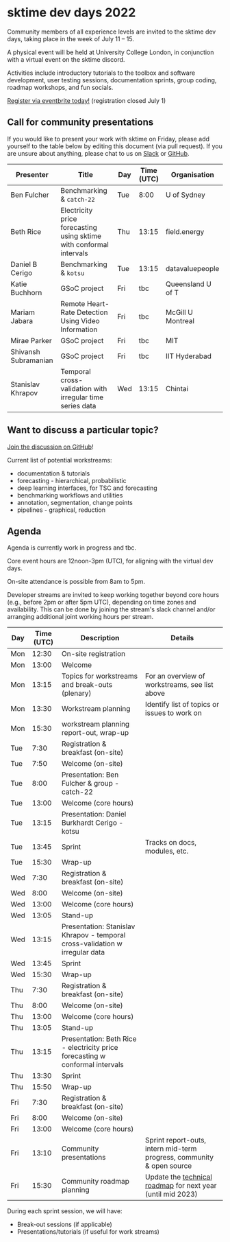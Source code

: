# sktime dev days 2022

Community members of all experience levels are invited to the sktime dev days, taking place in the week of July 11 – 15.

A physical event will be held at University College London, in conjunction with a virtual event on the sktime discord.

Activities include introductory tutorials to the toolbox and software development, user testing sessions, documentation sprints, group coding, roadmap workshops, and fun socials. 

[Register via eventbrite today!](https://www.eventbrite.com/e/dev-days-2022-tickets-366909134097?utm-campaign=social&utm-content=attendeeshare&utm-medium=discovery&utm-term=listing&utm-source=cp&aff=escb) (registration closed July 1)

## Call for community presentations
If you would like to present your work with sktime on Friday, please add yourself to the table below by editing this document (via pull request). 
If you are unsure about anything, please chat to us on [Slack](https://join.slack.com/t/sktime-group/shared_invite/zt-62i7aejn-vXc3nOWF26S_P3VXFPWisQ) or [GitHub](https://github.com/alan-turing-institute/sktime/discussions/919). 

| Presenter | Title | Day | Time (UTC) | Organisation      | 
|---|---|---|---|-------------------| 
| Ben Fulcher | Benchmarking & `catch-22` | Tue | 8:00 | U of Sydney       |
| Beth Rice | Electricity price forecasting using sktime with conformal intervals | Thu | 13:15 | field.energy      |
| Daniel B Cerigo | Benchmarking & `kotsu` | Tue | 13:15 | datavaluepeople   | 
| Katie Buchhorn | GSoC project | Fri | tbc | Queensland U of T |
| Mariam Jabara | Remote Heart-Rate Detection Using Video Information | Fri | tbc | McGill U Montreal |
| Mirae Parker | GSoC project | Fri | tbc | MIT               |
| Shivansh Subramanian | GSoC project | Fri | tbc | IIT Hyderabad     |
| Stanislav Khrapov | Temporal cross-validation with irregular time series data | Wed | 13:15 | Chintai           |


## Want to discuss a particular topic? 
[Join the discussion on GitHub](https://github.com/alan-turing-institute/sktime/discussions/2827)!

Current list of potential workstreams:
* documentation & tutorials
* forecasting - hierarchical, probabilistic
* deep learning interfaces, for TSC and forecasting
* benchmarking workflows and utilities
* annotation, segmentation, change points
* pipelines - graphical, reduction

## Agenda

Agenda is currently work in progress and tbc.

Core event hours are 12noon-3pm (UTC), for aligning with the virtual dev days. 

On-site attendance is possible from 8am to 5pm.

Developer streams are invited to keep working together beyond core hours (e.g., before 2pm or after 5pm UTC), depending on time zones and availability.
This can be done by joining the stream's slack channel and/or arranging additional joint working hours per stream.

|Day | Time (UTC) | Description | Details
|---|---|---|---|
| Mon | 12:30 | On-site registration |
| Mon | 13:00 | Welcome |
| Mon | 13:15 | Topics for workstreams and break-outs (plenary) | For an overview of workstreams, see list above |
| Mon | 13:30 | Workstream planning | Identify list of topics or issues to work on |
| Mon | 15:30 | workstream planning report-out, wrap-up |
| Tue | 7:30 | Registration & breakfast (on-site) |
| Tue | 7:50 | Welcome (on-site) |
| Tue | 8:00 | Presentation: Ben Fulcher & group - catch-22 |
| Tue | 13:00 | Welcome (core hours)|
| Tue | 13:15 | Presentation: Daniel Burkhardt Cerigo - kotsu | 
| Tue | 13:45 | Sprint | Tracks on docs, modules, etc. |
| Tue | 15:30 | Wrap-up |
| Wed | 7:30 | Registration & breakfast (on-site) |
| Wed | 8:00 | Welcome (on-site) |
| Wed | 13:00 | Welcome (core hours)  |
| Wed | 13:05 | Stand-up |
| Wed | 13:15 | Presentation: Stanislav Khrapov - temporal cross-validation w irregular data 
| Wed | 13:45 | Sprint |
| Wed | 15:30 | Wrap-up |
| Thu | 7:30 | Registration & breakfast (on-site) |
| Thu | 8:00 | Welcome (on-site) |
| Thu | 13:00 | Welcome (core hours)  |
| Thu | 13:05 | Stand-up |
| Thu | 13:15 | Presentation: Beth Rice - electricity price forecasting w conformal intervals |
| Thu | 13:30 | Sprint |
| Thu | 15:50 | Wrap-up |
| Fri | 7:30 | Registration & breakfast (on-site) |
| Fri | 8:00 | Welcome (on-site) |
| Fri | 13:00 | Welcome (core hours)  |
| Fri | 13:10 | Community presentations | Sprint report-outs, intern mid-term progress, community & open source |
| Fri | 15:30 | Community roadmap planning | Update the [technical roadmap](https://www.sktime.org/en/latest/roadmap.html) for next year (until mid 2023) |


During each sprint session, we will have: 
* Break-out sessions (if applicable)
* Presentations/tutorials (if useful for work streams)
